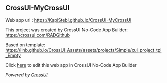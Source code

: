 ## CrossUI-MyCrossUI
Web app url : https://KapiStebi.github.io/CrossUI-MyCrossUI

This project was created by CrossUI No-Code App Builder: https://crossui.com/RADGithub

Based on template: https://linb.github.io/CrossUI_Assets/assets/projects/Simple/xui_project_tpl_Empty

Click [here](https://crossui.com/RADGithub/#!from=github&owner=KapiStebi&repo=CrossUI-MyCrossUI) to edit this web app in CrossUI No-Code App Builder

<i>Powered by [CrossUI](https://crossui.com)</i>

